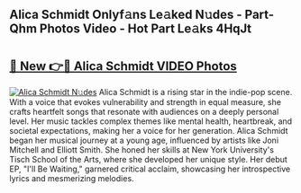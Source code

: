 ## Alica Schmidt Onlyf𝚊ns Le𝚊ked N𝚞des - Part-Qhm Photos Video - Hot Part Le𝚊ks 4HqJt

# <h2><a href="http://ab51494.deff.icu/?id=Alica+Schmidt">🔗 New 👉🔴 Alica Schmidt VIDEO Photos</a></h2>

[![Alica Schmidt N𝚞des](https://i.imgur.com/rIISA9y.gif)](http://ab51494.deff.icu/?id=Alica+Schmidt)
Alica Schmidt is a rising star in the indie-pop scene. With a voice that evokes vulnerability and strength in equal measure, she crafts heartfelt songs that resonate with audiences on a deeply personal level. Her music tackles complex themes like mental health, heartbreak, and societal expectations, making her a voice for her generation. Alica Schmidt began her musical journey at a young age, influenced by artists like Joni Mitchell and Elliott Smith. She honed her skills at New York University's Tisch School of the Arts, where she developed her unique style. Her debut EP, "I'll Be Waiting," garnered critical acclaim, showcasing her introspective lyrics and mesmerizing melodies.
